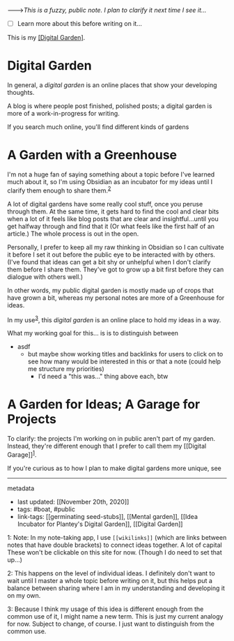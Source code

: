 --->*This is a fuzzy, public note. I plan to clarify it next time I see it...*

- [ ] Learn more about this before writing on it...

This is my [[Digital Garden]](ethanplante.org/go/garden-definition).

# Digital Garden
In general, a *digital garden* is an online places that show your developing thoughts. 

A blog is where people post finished, polished posts; a digital garden is more of a work-in-progress for writing.

If you search much online, you'll find different kinds of gardens


# A Garden with a Greenhouse
I'm not a huge fan of saying something about a topic before I've learned much about it, so I'm using Obsidian as an incubator for my ideas until I clarify them enough to share them.<sup>[2](Plantey's%20Digital%20Garden#2)</sup>

A lot of digital gardens have some really cool stuff, once you peruse through them. At the same time, it gets hard to find the cool and clear bits when a lot of it feels like blog posts that are clear and insightful...until you get halfway through and find that it (Or what feels like the first half of an article.) The whole process is out in the open. 

Personally, I prefer to keep all my raw thinking in Obsidian so I can cultivate it before I set it out before the public eye to be interacted with by others. (I've found that ideas can get a bit shy or unhelpful when I don't clarify them before I share them. They've got to grow up a bit first before they can dialogue with others well.)

In other words, my public digital garden is mostly made up of crops that have grown a bit, whereas my personal notes are more of a Greenhouse for ideas.

In my use<sup>[3](Plantey's%20Digital%20Garden#3)</sup>, this *digital garden* is an online place to hold my ideas in a way.


What my working goal for this... is is to distinguish between 
- asdf
	- but maybe show working titles and backlinks for users to click on to see how many would be interested in this or that a note (could help me structure my priorities)
		- I'd need a "this was..." thing above each, btw

# A Garden for Ideas; A Garage for Projects


To clarify: the projects I'm working on in public aren't part of my garden. Instead, they're different enough that I prefer to call them my [[Digital Garage]]<sup>[1](Plantey's%20Digital%20Garden#1)</sup>.

If you're curious as to how I plan to make digital gardens more unique, see 

---
metadata
- last updated: [[November 20th, 2020]]
- tags: #boat, #public 
- link-tags: [[germinating seed-stubs]], [[Mental garden]], [[Idea Incubator for Plantey's Digital Garden]], [[Digital Garden]]

<a name="">1</a>: Note: In my note-taking app, I use `[[wikilinks]]` (which are links between notes that have double brackets) to connect ideas together. A lot of capital These won't be clickable on this site for now. (Though I do need to set that up...)

<a name="">2</a>: This happens on the level of individual ideas. I definitely don't want to wait until I master a whole topic before writing on it, but this helps put a balance between sharing where I am in my understanding and developing it on my own.

<a name="">3</a>: Because I think my usage of this idea is different enough from the common use of it, I might name a new term. This is just my current analogy for now. Subject to change, of course. I just want to distinguish from the common use.

